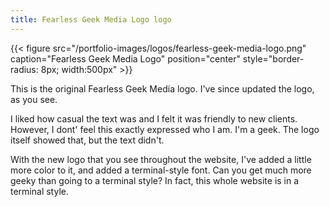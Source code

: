```yaml
---
title: Fearless Geek Media Logo logo
---
```


{{< figure src="/portfolio-images/logos/fearless-geek-media-logo.png" caption="Fearless Geek Media Logo" position="center" style="border-radius: 8px; width:500px" >}}

This is the original Fearless Geek Media logo. I've since updated the logo, as you see. 

I liked how casual the text was and I felt it was friendly to new clients. However, I dont' feel this exactly expressed who I am. I'm a geek. The logo itself showed that, but the text didn't.

With the new logo that you see throughout the website, I've added a little more color to it, and added a terminal-style font. Can you get much more geeky than going to a terminal style? In fact, this whole website is in a terminal style.